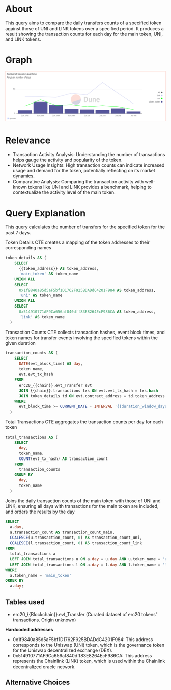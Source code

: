 # About

This query aims to compare the daily transfers counts of a specified token against those of UNI and LINK tokens over a specified period. It produces a result showing the transaction counts for each day for the main token, UNI, and LINK tokens.

# Graph

![assetInfo](number-of-transfers.png)

# Relevance

- Transaction Activity Analysis: Understanding the number of transactions helps gauge the activity and popularity of the token.
- Network Usage Insights: High transaction counts can indicate increased usage and demand for the token, potentially reflecting on its market dynamics.
- Comparative Analysis: Comparing the transaction activity with well-known tokens like UNI and LINK provides a benchmark, helping to contextualize the activity level of the main token.

# Query Explanation

This query calculates the number of transfers for the specified token for the past 7 days.

Token Details CTE creates a mapping of the token addresses to their corresponding names

```sql
token_details AS (
    SELECT
      {{token_address}} AS token_address,
      'main_token' AS token_name
    UNION ALL
    SELECT
      0x1f9840a85d5aF5bf1D1762F925BDADdC4201F984 AS token_address,
      'uni' AS token_name
    UNION ALL
    SELECT
      0x514910771AF9Ca656af840dff83E8264EcF986CA AS token_address,
      'link' AS token_name
  )
```

Transaction Counts CTE collects transaction hashes, event block times, and token names for transfer events involving the specified tokens within the given duration

```sql
transaction_counts AS (
    SELECT
      DATE(evt_block_time) AS day,
      token_name,
      evt.evt_tx_hash
    FROM
      erc20_{{chain}}.evt_Transfer evt
      JOIN {{chain}}.transactions txs ON evt.evt_tx_hash = txs.hash
      JOIN token_details td ON evt.contract_address = td.token_address
    WHERE
      evt_block_time >= CURRENT_DATE - INTERVAL '{{duration_window_days}}' day
  )
```

Total Transactions CTE aggregates the transaction counts per day for each token

```sql
total_transactions AS (
    SELECT
      day,
      token_name,
      COUNT(evt_tx_hash) AS transaction_count
    FROM
      transaction_counts
    GROUP BY
      day,
      token_name
  )
```

Joins the daily transaction counts of the main token with those of UNI and LINK, ensuring all days with transactions for the main token are included, and orders the results by the day

```sql
SELECT
  a.day,
  a.transaction_count AS transaction_count_main,
  COALESCE(u.transaction_count, 0) AS transaction_count_uni,
  COALESCE(l.transaction_count, 0) AS transaction_count_link
FROM
  total_transactions a
  LEFT JOIN total_transactions u ON a.day = u.day AND u.token_name = 'uni'
  LEFT JOIN total_transactions l ON a.day = l.day AND l.token_name = 'link'
WHERE
  a.token_name = 'main_token'
ORDER BY
  a.day;
```

## Tables used

- erc20\_{{Blockchain}}.evt_Transfer (Curated dataset of erc20 tokens' transactions. Origin unknown)

**Hardcoded addresses**
- 0x1f9840a85d5aF5bf1D1762F925BDADdC4201F984: This address corresponds to the Uniswap (UNI) token, which is the governance token for the Uniswap decentralized exchange (DEX).
- 0x514910771AF9Ca656af840dff83E8264EcF986CA: This address represents the Chainlink (LINK) token, which is used within the Chainlink decentralized oracle network.

## Alternative Choices
